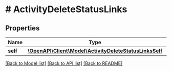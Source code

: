 # # ActivityDeleteStatusLinks

## Properties

Name | Type | Description | Notes
------------ | ------------- | ------------- | -------------
**self** | [**\OpenAPI\Client\Model\ActivityDeleteStatusLinksSelf**](ActivityDeleteStatusLinksSelf.md) |  | [optional]

[[Back to Model list]](../../README.md#models) [[Back to API list]](../../README.md#endpoints) [[Back to README]](../../README.md)
